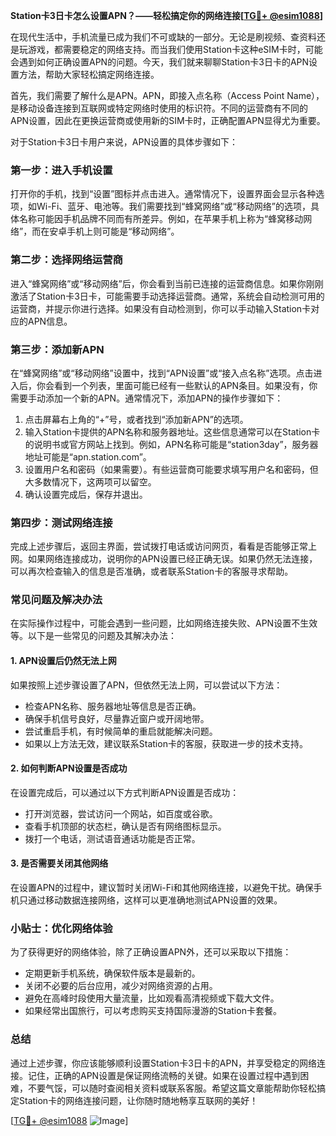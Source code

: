 **Station卡3日卡怎么设置APN？——轻松搞定你的网络连接[[TG💪+ @esim1088](https://t.me/s/esim1088)]**

在现代生活中，手机流量已成为我们不可或缺的一部分。无论是刷视频、查资料还是玩游戏，都需要稳定的网络支持。而当我们使用Station卡这种eSIM卡时，可能会遇到如何正确设置APN的问题。今天，我们就来聊聊Station卡3日卡的APN设置方法，帮助大家轻松搞定网络连接。

首先，我们需要了解什么是APN。APN，即接入点名称（Access Point Name），是移动设备连接到互联网或特定网络时使用的标识符。不同的运营商有不同的APN设置，因此在更换运营商或使用新的SIM卡时，正确配置APN显得尤为重要。

对于Station卡3日卡用户来说，APN设置的具体步骤如下：

### **第一步：进入手机设置**
打开你的手机，找到“设置”图标并点击进入。通常情况下，设置界面会显示各种选项，如Wi-Fi、蓝牙、电池等。我们需要找到“蜂窝网络”或“移动网络”的选项，具体名称可能因手机品牌不同而有所差异。例如，在苹果手机上称为“蜂窝移动网络”，而在安卓手机上则可能是“移动网络”。

### **第二步：选择网络运营商**
进入“蜂窝网络”或“移动网络”后，你会看到当前已连接的运营商信息。如果你刚刚激活了Station卡3日卡，可能需要手动选择运营商。通常，系统会自动检测可用的运营商，并提示你进行选择。如果没有自动检测到，你可以手动输入Station卡对应的APN信息。

### **第三步：添加新APN**
在“蜂窝网络”或“移动网络”设置中，找到“APN设置”或“接入点名称”选项。点击进入后，你会看到一个列表，里面可能已经有一些默认的APN条目。如果没有，你需要手动添加一个新的APN。通常情况下，添加APN的操作步骤如下：

1. 点击屏幕右上角的“+”号，或者找到“添加新APN”的选项。
2. 输入Station卡提供的APN名称和服务器地址。这些信息通常可以在Station卡的说明书或官方网站上找到。例如，APN名称可能是“station3day”，服务器地址可能是“apn.station.com”。
3. 设置用户名和密码（如果需要）。有些运营商可能要求填写用户名和密码，但大多数情况下，这两项可以留空。
4. 确认设置完成后，保存并退出。

### **第四步：测试网络连接**
完成上述步骤后，返回主界面，尝试拨打电话或访问网页，看看是否能够正常上网。如果网络连接成功，说明你的APN设置已经正确无误。如果仍然无法连接，可以再次检查输入的信息是否准确，或者联系Station卡的客服寻求帮助。

### **常见问题及解决办法**

在实际操作过程中，可能会遇到一些问题，比如网络连接失败、APN设置不生效等。以下是一些常见的问题及其解决办法：

#### **1. APN设置后仍然无法上网**
如果按照上述步骤设置了APN，但依然无法上网，可以尝试以下方法：
- 检查APN名称、服务器地址等信息是否正确。
- 确保手机信号良好，尽量靠近窗户或开阔地带。
- 尝试重启手机，有时候简单的重启就能解决问题。
- 如果以上方法无效，建议联系Station卡的客服，获取进一步的技术支持。

#### **2. 如何判断APN设置是否成功**
在设置完成后，可以通过以下方式判断APN设置是否成功：
- 打开浏览器，尝试访问一个网站，如百度或谷歌。
- 查看手机顶部的状态栏，确认是否有网络图标显示。
- 拨打一个电话，测试语音通话功能是否正常。

#### **3. 是否需要关闭其他网络**
在设置APN的过程中，建议暂时关闭Wi-Fi和其他网络连接，以避免干扰。确保手机只通过移动数据连接网络，这样可以更准确地测试APN设置的效果。

### **小贴士：优化网络体验**

为了获得更好的网络体验，除了正确设置APN外，还可以采取以下措施：
- 定期更新手机系统，确保软件版本是最新的。
- 关闭不必要的后台应用，减少对网络资源的占用。
- 避免在高峰时段使用大量流量，比如观看高清视频或下载大文件。
- 如果经常出国旅行，可以考虑购买支持国际漫游的Station卡套餐。

### **总结**

通过上述步骤，你应该能够顺利设置Station卡3日卡的APN，并享受稳定的网络连接。记住，正确的APN设置是保证网络流畅的关键。如果在设置过程中遇到困难，不要气馁，可以随时查阅相关资料或联系客服。希望这篇文章能帮助你轻松搞定Station卡的网络连接问题，让你随时随地畅享互联网的美好！

[[TG💪+ @esim1088](https://t.me/s/esim1088) ![Image](https://i.postimg.cc/4NQfJmqS/Snipaste-2025-05-13-00-14-12.png)]